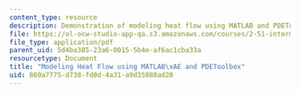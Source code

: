 ```yaml
---
content_type: resource
description: Demonstration of modeling heat flow using MATLAB and PDEToolbox.
file: https://ol-ocw-studio-app-qa.s3.amazonaws.com/courses/2-51-intermediate-heat-and-mass-transfer-fall-2008/860a7775d738fd0d4a31a9d35888ad20_heatflow.pdf
file_type: application/pdf
parent_uid: 5d4ba385-23a6-0015-5b4e-af6ac1cba33a
resourcetype: Document
title: "Modeling Heat Flow using MATLAB\xAE and PDEToolbox"
uid: 860a7775-d738-fd0d-4a31-a9d35888ad20
---
```


